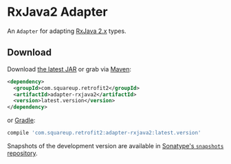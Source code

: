RxJava2 Adapter
==============

An `Adapter` for adapting [RxJava 2.x][1] types.


Download
--------

Download [the latest JAR][2] or grab via [Maven][3]:
```xml
<dependency>
  <groupId>com.squareup.retrofit2</groupId>
  <artifactId>adapter-rxjava2</artifactId>
  <version>latest.version</version>
</dependency>
```
or [Gradle][3]:
```groovy
compile 'com.squareup.retrofit2:adapter-rxjava2:latest.version'
```

Snapshots of the development version are available in [Sonatype's `snapshots` repository][snap].



 [1]: https://github.com/ReactiveX/RxJava/tree/2.x
 [2]: https://search.maven.org/remote_content?g=com.squareup.retrofit2&a=adapter-rxjava2&v=LATEST
 [3]: http://search.maven.org/#search%7Cga%7C1%7Cg%3A%22com.squareup.retrofit2%22%20a%3A%22adapter-rxjava2%22
 [snap]: https://oss.sonatype.org/content/repositories/snapshots/
